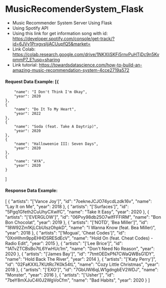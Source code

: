 # MusicRecomenderSystem_Flask
- Music Recommender System Server Using Flask
- Using Spotify API
- Using this link for get information song with id: https://developer.spotify.com/console/get-track/?id=6JVy1PrxgvsljjACUupfQ5&market=
- Link Colab: https://colab.research.google.com/drive/1NKXIiSKFi5rnvPuHTjDc9n5KvpmmP7_E?usp=sharing
- Link tutorial: https://towardsdatascience.com/how-to-build-an-amazing-music-recommendation-system-4cce2719a572
#### Request Data Example: [{
		"name": "I Don't Think I'm Okay",
		"year": 2020
	},
	{
		"name": "Do It To My Heart",
		"year": 2022
	},
	{
		"name": "Soda (feat. Take A Daytrip)",
		"year": 2020
	},
	{
		"name": "Halloweenie III: Seven Days",
		"year": 2020
	},
	{
		"name": "AYA",
		"year": 2020
	}
]
#### Response Data Example: 
[
    {
        "artists": "['Vance Joy']",
        "id": "7oekneJCJO74ycdLzdk16v",
        "name": "Lay It on Me",
        "year": 2018
    },
    {
        "artists": "['Surfaces']",
        "id": "5Pgq1Gfeth2CuUhyCXwlfC",
        "name": "Take It Easy",
        "year": 2020
    },
    {
        "artists": "['EVERGLOW']",
        "id": "06Pvy98db25O7wlfFFFIRM",
        "name": "Bon Bon Chocolat",
        "year": 2019
    },
    {
        "artists": "['NOTD', 'Bea Miller']",
        "id": "18W92Zm1KjLCbUIszOhpkD",
        "name": "I Wanna Know (feat. Bea Miller)",
        "year": 2018
    },
    {
        "artists": "['Moguai', 'Cheat Codes']",
        "id": "0XnHIhm9ppEHHDSRESdEcV",
        "name": "Hold On (feat. Cheat Codes) - Radio Edit",
        "year": 2015
    },
    {
        "artists": "['Lee Brice']",
        "id": "1ATvZTCBsBo7tL6YwHUc1m",
        "name": "Don't Need No Reason",
        "year": 2020
    },
    {
        "artists": "['James Bay']",
        "id": "7tmtOEDxPN7CWaQWBsG1DY",
        "name": "Hold Back The River",
        "year": 2014
    },
    {
        "artists": "['Katy Perry']",
        "id": "02FaKXXL7KUtRc7K0k54tL",
        "name": "Cozy Little Christmas",
        "year": 2018
    },
    {
        "artists": "['EXO']",
        "id": "7GbUWl6qLW1gdngbEV2WDJ",
        "name": "Monster",
        "year": 2016
    },
    {
        "artists": "['Usher']",
        "id": "7beY8mXJuC4l0J2WgVoCfm",
        "name": "Bad Habits",
        "year": 2020
    }
]                                     
